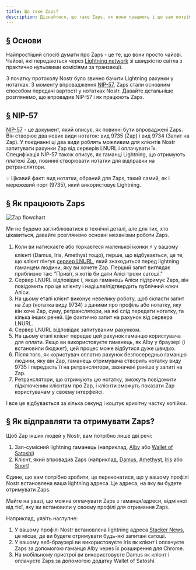 ```yaml
---
title: Що таке Zaps?
description: Дізнайтеся, що таке Zaps, як вони працюють і що вам потрібно для їх використання у вашому клієнті Nostr.
---
```


## [§](#the-basics) Основи

Найпростіший спосіб думати про Zaps - це те, що вони просто чайові. Чайові, які передаються через [Lightning network](https://www.investopedia.com/terms/l/lightning-network.asp) зі швидкістю світла з практично нульовими комісіями за транзакції.

З початку протоколу Nostr було звично бачити Lightning рахунки у нотатках. З моменту впровадження [NIP-57](https://github.com/nostr-protocol/nips/blob/master/57.md), Zaps стали основним способом передачі вартості у нотатках Nostr. Давайте детальніше розглянемо, що впровадив NIP-57 і як працюють Zaps.

## [§](#nip-57) NIP-57

[NIP-57](https://github.com/nostr-protocol/nips/blob/master/57.md) - це документ, який описує, як повинні бути впроваджені Zaps. Він створює два нових види нотаток: вид 9735 (Zap) і вид 9734 (Запит на Zap). У поєднанні ці два види роблять можливим для клієнтів Nostr запитувати рахунки Zap від серверів LNURL і оплачувати їх. Специфікація NIP-57 також описує, як гаманці Lightning, що отримують платежі Zap, повинні створювати нотатки для відправки на ретранслятори.

💡 Цікавий факт: вид нотатки, обраний для Zaps, такий самий, як і мережевий порт (9735), який використовує Lightning.

## [§](#how-zaps-work) Як працюють Zaps

![Zap flowchart](/images/zap-flow.webp)

Ми не будемо заглиблюватися в технічні деталі, але для тих, хто цікавиться, давайте розглянемо основні механізми роботи Zaps.

1. Коли ви натискаєте або торкаєтеся маленької іконки ⚡ у вашому клієнті (Damus, Iris, Amethyst тощо), перше, що відбувається, це те, що клієнт пінгує [сервер LNURL](https://thebitcoinmanual.com/articles/what-is-ln-url-and-how-does-it-work/), який знаходиться перед lightning гаманцем людини, яку ви хочете Zap. Перший запит виглядає приблизно так: "Привіт, я хотів би дати Алісі трохи сатоші."
2. Сервер LNURL відповідає і, якщо гаманець Аліси підтримує Zaps, він повідомить про це клієнту і надішле/підтвердить публічний ключ Аліси.
3. На цьому етапі клієнт виконує невелику роботу, щоб скласти запит на Zap (нотатка виду 9734) з даними про профіль або нотатку, яку він хоче Zap, суму, ретранслятори, на які слід передати нотатку, та кілька інших речей. Це фактично запит на рахунок від сервера LNURL.
4. Сервер LNURL відповідає запитуваним рахунком.
5. На цьому етапі клієнт передає цей рахунок гаманцю користувача для оплати. Якщо ви використовуєте гаманець, як Alby у браузері (і встановили бюджет), цей процес може відбутися дуже швидко.
6. Після того, як користувач оплатив рахунок безпосередньо гаманцю людини, яку він Zap, гаманець отримувача створить нотатку виду 9735 і передасть її на ретранслятори, зазначені раніше у запиті на Zap.
7. Ретранслятори, що отримують цю нотатку, зможуть повідомити підключеним клієнтам про Zap, і клієнти зможуть показати Zap користувачам у своєму інтерфейсі.

І все це відбувається за кілька секунд і коштує крихітну частку копійки.

## [§](#how-to-send-and-receive) Як відправляти та отримувати Zaps?

Щоб Zap інших людей у Nostr, вам потрібно лише дві речі:

1. Зап-сумісний lightning гаманець (наприклад, [Alby](https://getalby.com/) або [Wallet of Satoshi](https://www.walletofsatoshi.com/))
2. Клієнт, який впровадив Zaps (наприклад, [Damus](/en/guides/damus), [Amethyst](/en/guides/amethyst), [Iris](/en/guides/iris) або [Snort](https://snort.social))

Єдине, що вам потрібно зробити, це переконатися, що у вашому профілі Nostr встановлена ваша lightning адреса. Це адреса, на яку ви будете отримувати Zaps.

Майте на увазі, що можна оплачувати Zaps з гаманця/адреси, відмінної від тієї, яку ви встановили у своєму профілі для отримання Zaps.

Наприклад, уявіть наступне:

1. У вашому профілі Nostr встановлена lightning адреса [Stacker News](https://stacker.news/), це місце, де ви будете отримувати будь-які запитані сатоші.
2. У вашому веб-браузері ви використовуєте Iris як клієнт і оплачуєте Zaps за допомогою гаманця Alby через їх розширення для Chrome.
3. На мобільному пристрої ви використовуєте Damus як клієнт і оплачуєте Zaps за допомогою додатку Wallet of Satoshi.